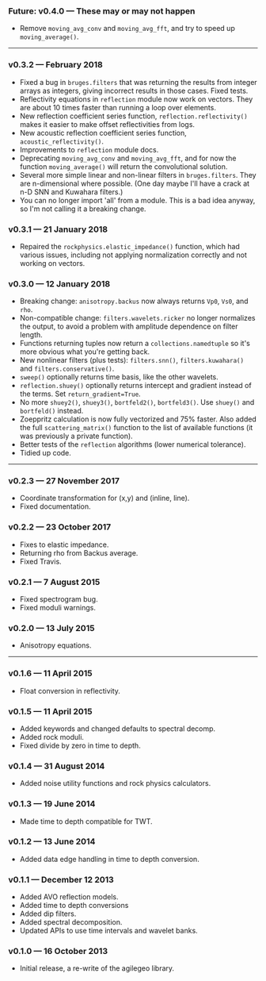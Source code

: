 ### Future: v0.4.0 — These may or may not happen
- Remove `moving_avg_conv` and `moving_avg_fft`, and try to speed up `moving_average()`.

----

### v0.3.2 — February 2018 
- Fixed a bug in `bruges.filters` that was returning the results from integer arrays as integers, giving incorrect results in those cases. Fixed tests.
- Reflectivity equations in `reflection` module now work on vectors. They are about 10 times faster than running a loop over elements.
- New reflection coefficient series function, `reflection.reflectivity()` makes it easier to make offset reflectivities from logs.
- New acoustic reflection coefficient series function, `acoustic_reflectivity()`.
- Improvements to `reflection` module docs. 
- Deprecating  `moving_avg_conv` and `moving_avg_fft`, and for now the function `moving_average()` will return the convolutional solution.
- Several more simple linear and non-linear filters in `bruges.filters`. They are n-dimensional where possible. (One day maybe I'll have a crack at n-D SNN and Kuwahara filters.)
- You can no longer import 'all' from a module. This is a bad idea anyway,
so I'm not calling it a breaking change.

### v0.3.1 — 21 January 2018
- Repaired the `rockphysics.elastic_impedance()` function, which had various issues, including not applying normalization correctly and not working on vectors.

### v0.3.0 — 12 January 2018
- Breaking change: `anisotropy.backus` now always returns `Vp0`, `Vs0`, and `rho`.
- Non-compatible change: `filters.wavelets.ricker` no longer normalizes the output, to avoid a problem with amplitude dependence on filter length.
- Functions returning tuples now return a `collections.namedtuple` so it's more obvious what you're getting back.
- New nonlinear filters (plus tests): `filters.snn()`, `filters.kuwahara()` and `filters.conservative()`.
- `sweep()` optionally returns time basis, like the other wavelets.
- `reflection.shuey()` optionally returns intercept and gradient instead of the terms. Set `return_gradient=True`.
- No more `shuey2()`, `shuey3()`, `bortfeld2()`, `bortfeld3()`. Use `shuey()` and `bortfeld()` instead.
- Zoeppritz calculation is now fully vectorized and 75% faster. Also added the full `scattering_matrix()` function to the list of available functions (it was previously a private function).
- Better tests of the `reflection` algorithms (lower numerical tolerance).
- Tidied up code.

----

### v0.2.3 — 27 November 2017
- Coordinate transformation for (x,y) and (inline, line).
- Fixed documentation.

### v0.2.2 — 23 October 2017
- Fixes to elastic impedance.
- Returning rho from Backus average.
- Fixed Travis.

### v0.2.1 — 7 August 2015
- Fixed spectrogram bug.
- Fixed moduli warnings.

### v0.2.0 — 13 July 2015
- Anisotropy equations.

----

### v0.1.6 — 11 April 2015
- Float conversion in reflectivity.

### v0.1.5 — 11 April 2015
- Added keywords and changed defaults to spectral decomp.
- Added rock moduli.
- Fixed divide by zero in time to depth.

### v0.1.4 — 31 August 2014
- Added noise utility functions and rock physics calculators.

### v0.1.3 — 19 June 2014
- Made time to depth compatible for TWT.

### v0.1.2 — 13 June 2014
- Added data edge handling in time to depth conversion.

### v0.1.1 — December 12 2013
- Added AVO reflection models.
- Added time to depth conversions
- Added dip filters.
- Added spectral decomposition.
- Updated APIs to use time intervals and wavelet banks.

### v0.1.0 — 16 October 2013
- Initial release, a re-write of the agilegeo library.
